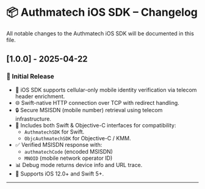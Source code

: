# 📦 Authmatech iOS SDK – Changelog

All notable changes to the Authmatech iOS SDK will be documented in this file.

## [1.0.0] - 2025-04-22
### 🚀 Initial Release
- 📱 iOS SDK supports cellular-only mobile identity verification via telecom header enrichment.
- 🌐 Swift-native HTTP connection over TCP with redirect handling.
- 🔒 Secure MSISDN (mobile number) retrieval using telecom infrastructure.
- 🧪 Includes both Swift & Objective-C interfaces for compatibility:
  - `AuthmatechSDK` for Swift.
  - `ObjcAuthmatechSDK` for Objective-C / KMM.
- ✅ Verified MSISDN response with:
  - `authmatechCode` (encoded MSISDN)
  - `MNOID` (mobile network operator ID)
- 📊 Debug mode returns device info and URL trace.
- 🔧 Supports iOS 12.0+ and Swift 5+.

---
